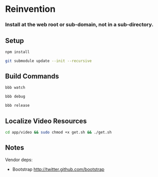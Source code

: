 # Reinvention

### Install at the web root or sub-domain, not in a sub-directory.



## Setup


```bash
npm install
```

```bash
git submodule update --init --recursive
```

## Build Commands

```bash
bbb watch
```

```bash
bbb debug
```

```bash
bbb release
```

## Localize Video Resources

```bash
cd app/video && sudo chmod +x get.sh && ./get.sh
```



## Notes

Vendor deps:

- Bootstrap http://twitter.github.com/bootstrap
